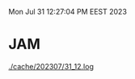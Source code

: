 Mon Jul 31 12:27:04 PM EEST 2023
# JAM
<a href='./cache/202307/31_12.log'>./cache/202307/31_12.log</a>
